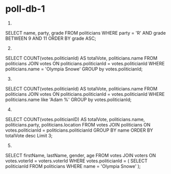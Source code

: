 # poll-db-1

1.
SELECT name, party, grade 
FROM politicians 
WHERE party = 'R' AND grade BETWEEN 9 AND 11
ORDER BY grade ASC;

2.
SELECT COUNT(votes.politicianId) AS totalVote, politicians.name
FROM politicians
JOIN votes
ON politicians.politicianId = votes.politicianId
WHERE politicians.name = 'Olympia Snowe'
GROUP by votes.politicianId;

3.
SELECT COUNT(votes.politicianId) AS totalVote, politicians.name
FROM politicians
JOIN votes
ON politicians.politicianId = votes.politicianId
WHERE politicians.name like 'Adam %'
GROUP by votes.politicianId;

4.
SELECT COUNT(votes.politicianID) AS totalVote, politicians.name, politicians.party, politicians.location
FROM votes
JOIN politicians
ON votes.politicianId = politicians.politicianId
GROUP BY name
ORDER BY totalVote desc
Limit 3;

5.
SELECT firstName, lastName, gender, age
FROM votes
JOIN voters ON votes.voterId = voters.voterId
WHERE votes.politicianId = (
                            SELECT politicianId 
                            FROM politicians 
                            WHERE name = 'Olympia Snowe'
                            );
                            